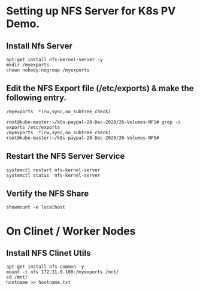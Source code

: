 # Setting up NFS Server for K8s PV Demo. 

## Install Nfs Server 
```
apt-get install nfs-kernel-server -y 
mkdir /myexports
chown nobody:nogroup /myexports
```

## Edit the NFS Export file (/etc/exports) & make the following entry. 
```
/myexports  *(rw,sync,no_subtree_check)
```

```
root@kube-master:~/k8s-paypal-28-Dec-2020/26-Volumes-NFS# grep -i exports /etc/exports
/myexports  *(rw,sync,no_subtree_check)
root@kube-master:~/k8s-paypal-28-Dec-2020/26-Volumes-NFS#
```

## Restart the NFS Server Service
```
systemctl restart nfs-kernel-server
systemctl status  nfs-kernel-server
```

## Vertify the NFS Share
```
showmount -e localhost 
```


# On Clinet / Worker Nodes 

## Install NFS Clinet Utils 
```
apt-get install nfs-common -y
mount -t nfs 172.31.0.100:/myexports /mnt/
cd /mnt/
hostname >> hostname.txt
```

